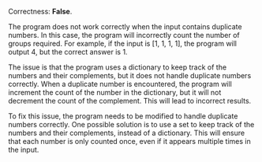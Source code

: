 Correctness: **False**.

The program does not work correctly when the input contains duplicate numbers. In this case, the program will incorrectly count the number of groups required. For example, if the input is [1, 1, 1, 1], the program will output 4, but the correct answer is 1.

The issue is that the program uses a dictionary to keep track of the numbers and their complements, but it does not handle duplicate numbers correctly. When a duplicate number is encountered, the program will increment the count of the number in the dictionary, but it will not decrement the count of the complement. This will lead to incorrect results.

To fix this issue, the program needs to be modified to handle duplicate numbers correctly. One possible solution is to use a set to keep track of the numbers and their complements, instead of a dictionary. This will ensure that each number is only counted once, even if it appears multiple times in the input.